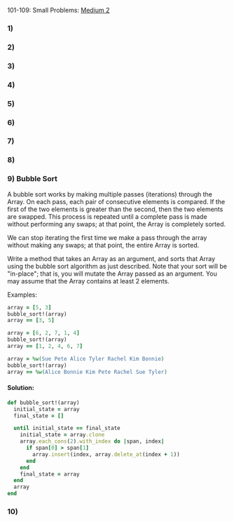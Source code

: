 101-109: Small Problems:
[Medium 2](https://launchschool.com/exercise_sets/4eba5cca)

### 1)
### 2)
### 3)
### 4)
### 5)
### 6)
### 7)
### 8)
### 9) Bubble Sort

A bubble sort works by making multiple passes (iterations) through the Array. On each pass, each pair of consecutive elements is compared. If the first of the two elements is greater than the second, then the two elements are swapped. This process is repeated until a complete pass is made without performing any swaps; at that point, the Array is completely sorted.

We can stop iterating the first time we make a pass through the array without making any swaps; at that point, the entire Array is sorted.

Write a method that takes an Array as an argument, and sorts that Array using the bubble sort algorithm as just described. Note that your sort will be "in-place"; that is, you will mutate the Array passed as an argument. You may assume that the Array contains at least 2 elements.

Examples:

```ruby
array = [5, 3]
bubble_sort!(array)
array == [3, 5]

array = [6, 2, 7, 1, 4]
bubble_sort!(array)
array == [1, 2, 4, 6, 7]

array = %w(Sue Pete Alice Tyler Rachel Kim Bonnie)
bubble_sort!(array)
array == %w(Alice Bonnie Kim Pete Rachel Sue Tyler)
```

#### Solution:

```ruby
def bubble_sort!(array)
  initial_state = array
  final_state = []

  until initial_state == final_state
    initial_state = array.clone
    array.each_cons(2).with_index do |span, index|
      if span[0] > span[1]
        array.insert(index, array.delete_at(index + 1))
      end
    end
    final_state = array
  end
  array  
end
```
### 10)